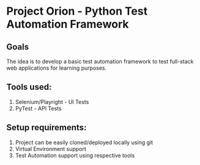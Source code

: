 # Project Orion - Python Test Automation Framework

## Goals
The idea is to develop a basic test automation framework to test full-stack web applications for learning purposes.

## Tools used: 
1. Selenium/Playright - UI Tests
2. PyTest - API Tests

## Setup requirements:
1. Project can be easily cloned/deployed locally using git
2. Virtual Environment support
3. Test Automation support using respective tools
